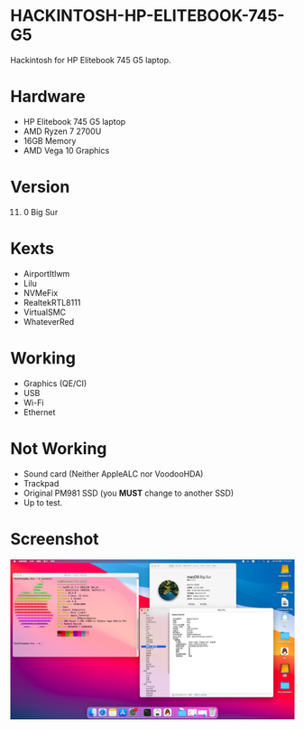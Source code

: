 # HACKINTOSH-HP-ELITEBOOK-745-G5
Hackintosh for HP Elitebook 745 G5 laptop. 
# Hardware
* HP Elitebook 745 G5 laptop  
* AMD Ryzen 7 2700U  
* 16GB Memory  
* AMD Vega 10 Graphics  
# Version
11. 0 Big Sur

# Kexts  
* AirportItlwm
* Lilu
* NVMeFix
* RealtekRTL8111
* VirtualSMC
* WhateverRed

# Working

+ Graphics (QE/CI)
+ USB
+ Wi-Fi
+ Ethernet

# Not Working

* Sound card (Neither AppleALC nor VoodooHDA)
* Trackpad
* Original PM981 SSD (you **MUST** change to another SSD)
* Up to test.  

# Screenshot

<img src="Screenshot.png">
